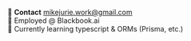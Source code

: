 💬 **Contact**  mikejurie.work@gmail.com     
🔎 Employed @ Blackbook.ai  
👋 Currently learning typescript & ORMs (Prisma, etc.)
